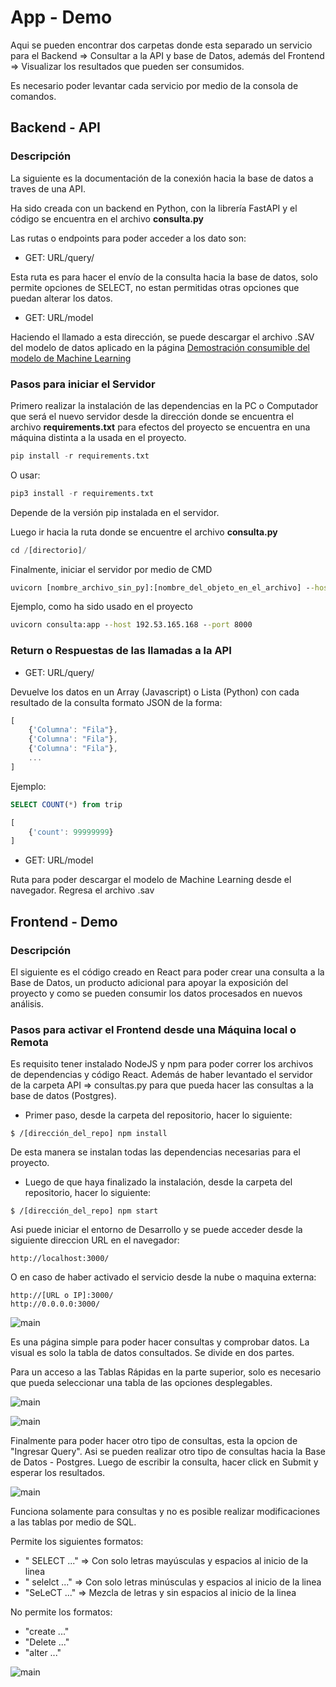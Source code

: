 # App - Demo

Aqui se pueden encontrar dos carpetas donde esta separado un servicio para el Backend => Consultar a la API y base de Datos, además del Frontend => Visualizar los resultados que pueden ser consumidos.

Es necesario poder levantar cada servicio por medio de la consola de comandos.

## Backend - API

### __Descripción__

La siguiente es la documentación de la conexión hacia la base de datos a traves de una API.

Ha sido creada con un backend en Python, con la librería FastAPI y el código se encuentra en el archivo __consulta.py__

Las rutas o endpoints para poder acceder a los dato son:

- GET: URL/query/

Esta ruta es para hacer el envío de la consulta hacia la base de datos, solo permite opciones de SELECT, no estan permitidas otras opciones que puedan alterar los datos.

- GET: URL/model

Haciendo el llamado a esta dirección, se puede descargar el archivo .SAV del modelo de datos aplicado en la página [Demostración consumible del modelo de Machine Learning](https://mangoru-taxi-trips-amount-prediction-streamlit-app-0z2yr7.streamlitapp.com/)

### __Pasos para iniciar el Servidor__

Primero realizar la instalación de las dependencias en la PC o Computador que será el nuevo servidor desde la dirección donde se encuentra el archivo __requirements.txt__ para efectos del proyecto se encuentra en una máquina distinta a la usada en el proyecto.

``` python
pip install -r requirements.txt
```

O usar:

``` python
pip3 install -r requirements.txt
```

Depende de la versión pip instalada en el servidor.

Luego ir hacia la ruta donde se encuentre el archivo __consulta.py__

``` python
cd /[directorio]/
```

Finalmente, iniciar el servidor por medio de CMD

``` cmd
uvicorn [nombre_archivo_sin_py]:[nombre_del_objeto_en_el_archivo] --host [URL_maquina] --port [puerto_a_usar]
```

Ejemplo, como ha sido usado en el proyecto

``` cmd
uvicorn consulta:app --host 192.53.165.168 --port 8000
```

### __Return o Respuestas de las llamadas a la API__

- GET: URL/query/

Devuelve los datos en un Array (Javascript) o Lista (Python) con cada resultado de la consulta formato JSON de la forma:

``` javascript
[
    {'Columna': "Fila"},
    {'Columna': "Fila"},
    {'Columna': "Fila"},
    ...
]
```

Ejemplo:

``` SQL
SELECT COUNT(*) from trip
```

``` javascript
[
    {'count': 99999999}
]
```

- GET: URL/model

Ruta para poder descargar el modelo de Machine Learning desde el navegador. Regresa el archivo .sav

## Frontend - Demo

### __Descripción__

El siguiente es el código creado en React para poder crear una consulta a la Base de Datos, un producto adicional para apoyar la exposición del proyecto y como se pueden consumir los datos procesados en nuevos análisis.

### __Pasos para activar el Frontend desde una Máquina local o Remota__

Es requisito tener instalado NodeJS y npm para poder correr los archivos de dependencias y código React. Además de haber levantado el servidor de la carpeta API => consultas.py para que pueda hacer las consultas a la base de datos (Postgres).

- Primer paso, desde la carpeta del repositorio, hacer lo siguiente:

``` CMD
$ /[dirección_del_repo] npm install
```

De esta manera se instalan todas las dependencias necesarias para el proyecto.

- Luego de que haya finalizado la instalación, desde la carpeta del repositorio, hacer lo siguiente:

``` CMD
$ /[dirección_del_repo] npm start
```

Asi puede iniciar el entorno de Desarrollo y se puede acceder desde la siguiente direccion URL en el navegador:

``` CMD
http://localhost:3000/
```

O en caso de haber activado el servicio desde la nube o maquina externa:

``` CMD
http://[URL o IP]:3000/
http://0.0.0.0:3000/
```

![main](./Frontend/images/main.png)

Es una página simple para poder hacer consultas y comprobar datos. La visual es solo la tabla de datos consultados. Se divide en dos partes.

Para un acceso a las Tablas Rápidas en la parte superior, solo es necesario que pueda seleccionar una tabla de las opciones desplegables.

![main](./Frontend/images/quick_table.png)

![main](./Frontend/images/quick_table_1.png)

Finalmente para poder hacer otro tipo de consultas, esta la opcion de "Ingresar Query". Asi se pueden realizar otro tipo de consultas hacia la Base de Datos - Postgres. Luego de escribir la consulta, hacer click en Submit y esperar los resultados.

![main](./Frontend/images/query_1.png)

Funciona solamente para consultas y no es posible realizar modificaciones a las tablas por medio de SQL.

Permite los siguientes formatos:

- "  SELECT ..." => Con solo letras mayúsculas y espacios al inicio de la linea
- " selelct ..." => Con solo letras minúsculas y espacios al inicio de la linea
- "SeLeCT ..."   => Mezcla de letras y sin espacios al inicio de la linea

No permite los formatos:

- "create ..."
- "Delete ..."
- "alter ..."

![main](./Frontend/images/query_2.png)
